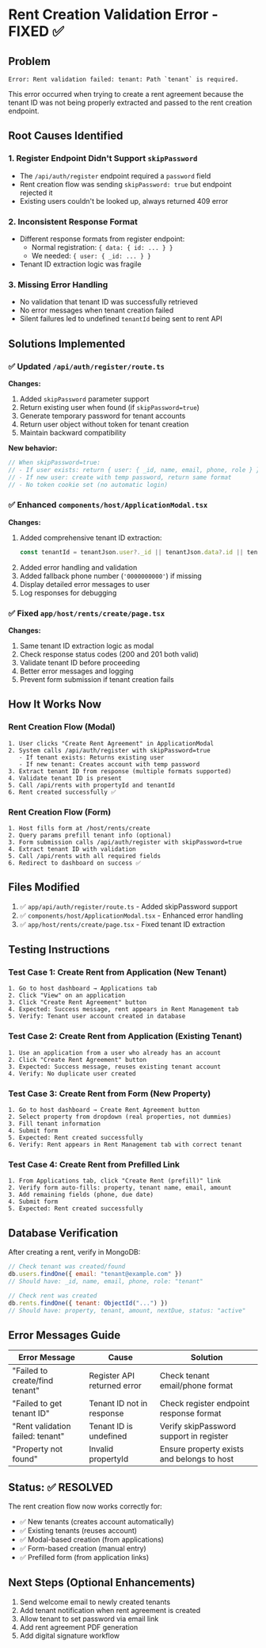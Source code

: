 # Rent Creation Validation Error - FIXED ✅

## Problem
```
Error: Rent validation failed: tenant: Path `tenant` is required.
```

This error occurred when trying to create a rent agreement because the tenant ID was not being properly extracted and passed to the rent creation endpoint.

## Root Causes Identified

### 1. Register Endpoint Didn't Support `skipPassword`
- The `/api/auth/register` endpoint required a `password` field
- Rent creation flow was sending `skipPassword: true` but endpoint rejected it
- Existing users couldn't be looked up, always returned 409 error

### 2. Inconsistent Response Format
- Different response formats from register endpoint:
  - Normal registration: `{ data: { id: ... } }`
  - We needed: `{ user: { _id: ... } }`
- Tenant ID extraction logic was fragile

### 3. Missing Error Handling
- No validation that tenant ID was successfully retrieved
- No error messages when tenant creation failed
- Silent failures led to undefined `tenantId` being sent to rent API

## Solutions Implemented

### ✅ Updated `/api/auth/register/route.ts`

**Changes:**
1. Added `skipPassword` parameter support
2. Return existing user when found (if `skipPassword=true`)
3. Generate temporary password for tenant accounts
4. Return user object without token for tenant creation
5. Maintain backward compatibility

**New behavior:**
```typescript
// When skipPassword=true:
// - If user exists: return { user: { _id, name, email, phone, role } }
// - If new user: create with temp password, return same format
// - No token cookie set (no automatic login)
```

### ✅ Enhanced `components/host/ApplicationModal.tsx`

**Changes:**
1. Added comprehensive tenant ID extraction:
   ```typescript
   const tenantId = tenantJson.user?._id || tenantJson.data?.id || tenantJson._id;
   ```
2. Added error handling and validation
3. Added fallback phone number (`'0000000000'`) if missing
4. Display detailed error messages to user
5. Log responses for debugging

### ✅ Fixed `app/host/rents/create/page.tsx`

**Changes:**
1. Same tenant ID extraction logic as modal
2. Check response status codes (200 and 201 both valid)
3. Validate tenant ID before proceeding
4. Better error messages and logging
5. Prevent form submission if tenant creation fails

## How It Works Now

### Rent Creation Flow (Modal)
```
1. User clicks "Create Rent Agreement" in ApplicationModal
2. System calls /api/auth/register with skipPassword=true
   - If tenant exists: Returns existing user
   - If new tenant: Creates account with temp password
3. Extract tenant ID from response (multiple formats supported)
4. Validate tenant ID is present
5. Call /api/rents with propertyId and tenantId
6. Rent created successfully ✅
```

### Rent Creation Flow (Form)
```
1. Host fills form at /host/rents/create
2. Query params prefill tenant info (optional)
3. Form submission calls /api/auth/register with skipPassword=true
4. Extract tenant ID with validation
5. Call /api/rents with all required fields
6. Redirect to dashboard on success ✅
```

## Files Modified

1. ✅ `app/api/auth/register/route.ts` - Added skipPassword support
2. ✅ `components/host/ApplicationModal.tsx` - Enhanced error handling
3. ✅ `app/host/rents/create/page.tsx` - Fixed tenant ID extraction

## Testing Instructions

### Test Case 1: Create Rent from Application (New Tenant)
```
1. Go to host dashboard → Applications tab
2. Click "View" on an application
3. Click "Create Rent Agreement" button
4. Expected: Success message, rent appears in Rent Management tab
5. Verify: Tenant user account created in database
```

### Test Case 2: Create Rent from Application (Existing Tenant)
```
1. Use an application from a user who already has an account
2. Click "Create Rent Agreement" button
3. Expected: Success message, reuses existing tenant account
4. Verify: No duplicate user created
```

### Test Case 3: Create Rent from Form (New Property)
```
1. Go to host dashboard → Create Rent Agreement button
2. Select property from dropdown (real properties, not dummies)
3. Fill tenant information
4. Submit form
5. Expected: Rent created successfully
6. Verify: Rent appears in Rent Management tab with correct tenant
```

### Test Case 4: Create Rent from Prefilled Link
```
1. From Applications tab, click "Create Rent (prefill)" link
2. Verify form auto-fills: property, tenant name, email, amount
3. Add remaining fields (phone, due date)
4. Submit form
5. Expected: Rent created successfully
```

## Database Verification

After creating a rent, verify in MongoDB:

```javascript
// Check tenant was created/found
db.users.findOne({ email: "tenant@example.com" })
// Should have: _id, name, email, phone, role: "tenant"

// Check rent was created
db.rents.findOne({ tenant: ObjectId("...") })
// Should have: property, tenant, amount, nextDue, status: "active"
```

## Error Messages Guide

| Error Message | Cause | Solution |
|--------------|-------|----------|
| "Failed to create/find tenant" | Register API returned error | Check tenant email/phone format |
| "Failed to get tenant ID" | Tenant ID not in response | Check register endpoint response format |
| "Rent validation failed: tenant" | Tenant ID is undefined | Verify skipPassword support in register |
| "Property not found" | Invalid propertyId | Ensure property exists and belongs to host |

## Status: ✅ RESOLVED

The rent creation flow now works correctly for:
- ✅ New tenants (creates account automatically)
- ✅ Existing tenants (reuses account)
- ✅ Modal-based creation (from applications)
- ✅ Form-based creation (manual entry)
- ✅ Prefilled form (from application links)

## Next Steps (Optional Enhancements)

1. Send welcome email to newly created tenants
2. Add tenant notification when rent agreement is created
3. Allow tenant to set password via email link
4. Add rent agreement PDF generation
5. Add digital signature workflow
